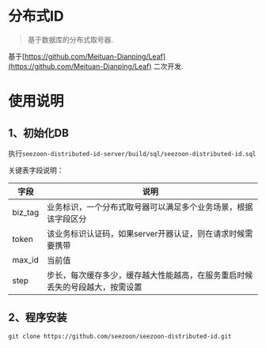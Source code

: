 # 分布式ID

> 基于数据库的分布式取号器.

基于[https://github.com/Meituan-Dianping/Leaf](https://github.com/Meituan-Dianping/Leaf) 二次开发.

# 使用说明

## 1、初始化DB

执行`seezoon-distributed-id-server/build/sql/seezoon-distributed-id.sql`

关键表字段说明：

| 字段 | 说明 |
| ---- | ---- | 
|biz_tag | 业务标识，一个分布式取号器可以满足多个业务场景，根据该字段区分|
|token | 该业务标识认证码，如果server开器认证，则在请求时候需要携带|
|max_id | 当前值|
|step | 步长，每次缓存多少，缓存越大性能越高，在服务重启时候丢失的号段越大，按需设置|

## 2、程序安装

```shell
git clone https://github.com/seezoon/seezoon-distributed-id.git
```









